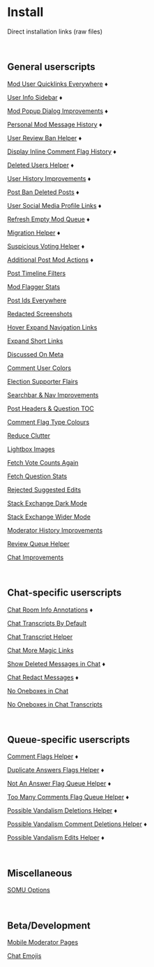 # Install

Direct installation links (raw files)


<br>

## General userscripts

[Mod User Quicklinks Everywhere](https://github.com/samliew/SO-mod-userscripts/raw/master/ModUserQuicklinksEverywhere.user.js) ♦

[User Info Sidebar](https://github.com/samliew/SO-mod-userscripts/raw/master/UserInfoSidebar.user.js) ♦

[Mod Popup Dialog Improvements](https://github.com/samliew/SO-mod-userscripts/raw/master/ModPopupDialogImprovements.user.js) ♦

[Personal Mod Message History](https://github.com/samliew/SO-mod-userscripts/raw/master/PersonalModMessageHistory.user.js) ♦

[User Review Ban Helper](https://github.com/samliew/SO-mod-userscripts/raw/master/UserReviewBanHelper.user.js) ♦

[Display Inline Comment Flag History](https://github.com/samliew/SO-mod-userscripts/raw/master/DisplayInlineCommentFlagHistory.user.js) ♦

[Deleted Users Helper](https://github.com/samliew/SO-mod-userscripts/raw/master/DeletedUsersHelper.user.js) ♦

[User History Improvements](https://github.com/samliew/SO-mod-userscripts/raw/master/UserHistoryImprovements.user.js) ♦

[Post Ban Deleted Posts](https://github.com/samliew/SO-mod-userscripts/raw/master/PostBanDeletedPosts.user.js) ♦

[User Social Media Profile Links](https://github.com/samliew/SO-mod-userscripts/raw/master/UserSocialMediaProfileLinks.user.js) ♦

[Refresh Empty Mod Queue](https://github.com/samliew/SO-mod-userscripts/raw/master/RefreshEmptyModQueue.user.js) ♦

[Migration Helper](https://github.com/samliew/SO-mod-userscripts/raw/master/MigrationHelper.user.js) ♦

[Suspicious Voting Helper](https://github.com/samliew/SO-mod-userscripts/raw/master/SuspiciousVotingHelper.user.js) ♦

[Additional Post Mod Actions](https://github.com/samliew/SO-mod-userscripts/raw/master/AdditionalPostModActions.user.js) ♦

[Post Timeline Filters](https://github.com/samliew/SO-mod-userscripts/raw/master/PostTimelineFilters.user.js)

[Mod Flagger Stats](https://github.com/samliew/SO-mod-userscripts/raw/master/ModFlaggerStats.user.js)

[Post Ids Everywhere](https://github.com/samliew/SO-mod-userscripts/raw/master/PostIdsEverywhere.user.js)

[Redacted Screenshots](https://github.com/samliew/SO-mod-userscripts/raw/master/RedactedScreenshots.user.js)

[Hover Expand Navigation Links](https://github.com/samliew/SO-mod-userscripts/raw/master/HoverExpandNavigationLinks.user.js)

[Expand Short Links](https://github.com/samliew/SO-mod-userscripts/raw/master/ExpandShortLinks.user.js)

[Discussed On Meta](https://github.com/samliew/SO-mod-userscripts/raw/master/DiscussedOnMeta.user.js)

[Comment User Colors](https://github.com/samliew/SO-mod-userscripts/raw/master/CommentUserColours.user.js)

[Election Supporter Flairs](https://github.com/samliew/SO-mod-userscripts/raw/master/ElectionSupporterFlairs.user.js)

[Searchbar & Nav Improvements](https://github.com/samliew/SO-mod-userscripts/raw/master/SearchbarNavImprovements.user.js)

[Post Headers & Question TOC](https://github.com/samliew/SO-mod-userscripts/raw/master/PostHeadersQuestionToc.user.js)

[Comment Flag Type Colours](https://github.com/samliew/SO-mod-userscripts/raw/master/CommentFlagTypeColours.user.js)

[Reduce Clutter](https://github.com/samliew/SO-mod-userscripts/raw/master/ReduceClutter.user.js)

[Lightbox Images](https://github.com/samliew/SO-mod-userscripts/raw/master/LightboxImages.user.js)

[Fetch Vote Counts Again](https://github.com/samliew/SO-mod-userscripts/raw/master/FetchVoteCountsAgain.user.js)

[Fetch Question Stats](https://github.com/samliew/SO-mod-userscripts/raw/master/FetchQuestionStats.user.js)

[Rejected Suggested Edits](https://github.com/samliew/SO-mod-userscripts/raw/master/RejectedSuggestedEdits.user.js)

[Stack Exchange Dark Mode](https://github.com/samliew/SO-mod-userscripts/raw/master/StackExchangeDarkMode.user.js)

[Stack Exchange Wider Mode](https://github.com/samliew/SO-mod-userscripts/raw/master/StackExchangeWiderMode.user.js)

[Moderator History Improvements](https://github.com/samliew/SO-mod-userscripts/raw/master/ModeratorHistoryImprovements.user.js)

[Review Queue Helper](https://github.com/samliew/SO-mod-userscripts/raw/master/ReviewQueueHelper.user.js)

[Chat Improvements](https://github.com/samliew/SO-mod-userscripts/raw/master/ChatImprovements.user.js)



<br>

## Chat-specific userscripts

[Chat Room Info Annotations](https://github.com/samliew/SO-mod-userscripts/raw/master/ChatRoomInfoAnnotations.user.js) ♦

[Chat Transcripts By Default](https://github.com/samliew/SO-mod-userscripts/raw/master/ChatTranscriptsByDefault.user.js)

[Chat Transcript Helper](https://github.com/samliew/SO-mod-userscripts/raw/master/ChatTranscriptHelper.user.js)

[Chat More Magic Links](https://github.com/samliew/SO-mod-userscripts/raw/master/ChatMoreMagicLinks.user.js)

[Show Deleted Messages in Chat](https://github.com/samliew/SO-mod-userscripts/raw/master/ShowDeletedMessagesInChat.user.js) ♦

[Chat Redact Messages](https://github.com/samliew/SO-mod-userscripts/raw/master/ChatRedactMessages.user.js) ♦

[No Oneboxes in Chat](https://github.com/samliew/SO-mod-userscripts/raw/master/NoOneboxesInChat.user.js)

[No Oneboxes in Chat Transcripts](https://github.com/samliew/SO-mod-userscripts/raw/master/NoOneboxesInChatTranscripts.user.js)


<br>

## Queue-specific userscripts

[Comment Flags Helper](https://github.com/samliew/SO-mod-userscripts/raw/master/CommentFlagsHelper.user.js) ♦

[Duplicate Answers Flags Helper](https://github.com/samliew/SO-mod-userscripts/raw/master/DuplicateAnswersFlagsHelper.user.js) ♦

[Not An Answer Flag Queue Helper](https://github.com/samliew/SO-mod-userscripts/raw/master/NotAnAnswerFlagQueueHelper.user.js) ♦

[Too Many Comments Flag Queue Helper](https://github.com/samliew/SO-mod-userscripts/raw/master/TooManyCommentsFlagQueueHelper.user.js) ♦

[Possible Vandalism Deletions Helper](https://github.com/samliew/SO-mod-userscripts/raw/master/PossibleVandalismDeletionsHelper.user.js) ♦

[Possible Vandalism Comment Deletions Helper](https://github.com/samliew/SO-mod-userscripts/raw/master/PossibleVandalismCommentDeletionsHelper.user.js) ♦

[Possible Vandalism Edits Helper](https://github.com/samliew/SO-mod-userscripts/raw/master/PossibleVandalismEditsHelper.user.js) ♦


<br>

## Miscellaneous

[SOMU Options](https://github.com/samliew/SO-mod-userscripts/raw/master/SOMU-options.user.js)


<br>

## Beta/Development

[Mobile Moderator Pages](https://github.com/samliew/SO-mod-userscripts/raw/master/MobileModeratorPages.user.js)

[Chat Emojis](https://github.com/samliew/SO-mod-userscripts/raw/master/ChatEmojis.user.js)
